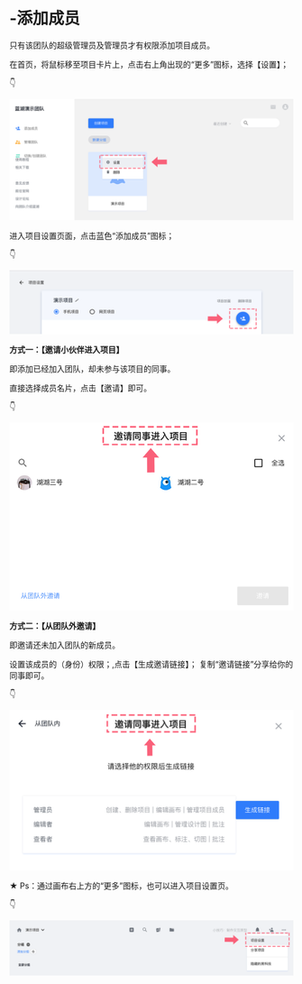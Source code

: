 # -添加成员

只有该团队的超级管理员及管理员才有权限添加项目成员。 

在首页，将鼠标移至项目卡片上，点击右上角出现的“更多”图标，选择【设置】； 

👇

![](../../../.gitbook/assets/14.png)

进入项目设置页面，点击蓝色“添加成员”图标； 

👇

![](../../../.gitbook/assets/15%20%282%29.png)

**方式一：【邀请小伙伴进入项目】**

即添加已经加入团队，却未参与该项目的同事。 

直接选择成员名片，点击【邀请】即可。 

👇

![](../../../.gitbook/assets/16.png)

**方式二：【从团队外邀请】**

即邀请还未加入团队的新成员。 

设置该成员的（身份）权限；,点击【生成邀请链接】； 复制“邀请链接”分享给你的同事即可。 

👇

![](../../../.gitbook/assets/17.png)

★ Ps：通过画布右上方的“更多”图标，也可以进入项目设置页。 

👇

![](../../../.gitbook/assets/18.png)

